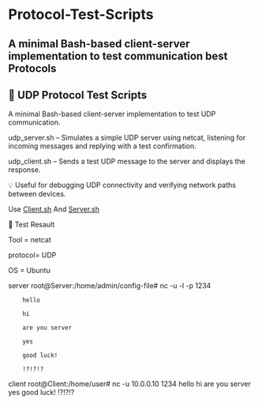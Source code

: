 # Protocol-Test-Scripts
## A minimal Bash-based client-server implementation to test communication best Protocols


## 📡 UDP Protocol Test Scripts
A minimal Bash-based client-server implementation to test UDP communication.

udp_server.sh – Simulates a simple UDP server using netcat, listening for incoming messages and replying with a test confirmation.

udp_client.sh – Sends a test UDP message to the server and displays the response.

💡 Useful for debugging UDP connectivity and verifying network paths between devices.

Use [Client.sh](https://github.com/M0G3H/Protocol-Test-Scripts/blob/main/udp_client.sh) And [Server.sh](https://github.com/M0G3H/Protocol-Test-Scripts/blob/main/udp_server.sh)

🚀 Test Resault

Tool    = netcat

protocol= UDP

OS      = Ubuntu

server
		root@Server:/home/admin/config-file# nc -u -l -p 1234
  
		hello
  
		hi
  
		are you server
  
		yes
  
		good luck!
  
		!?!?!?

client
		root@Client:/home/user# nc -u 10.0.0.10 1234
		hello
		hi
		are you server
		yes
		good luck!
		!?!?!?

